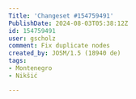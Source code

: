 ```yaml
---
Title: 'Changeset #154759491'
PublishDate: 2024-08-03T05:38:12Z
id: 154759491
user: gscholz
comment: Fix duplicate nodes
created_by: JOSM/1.5 (18940 de)
tags:
- Montenegro
- Nikšić

---
```


